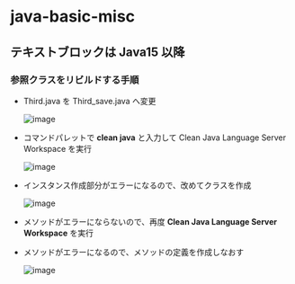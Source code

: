 # java-basic-misc

## テキストブロックは Java15 以降

### 参照クラスをリビルドする手順

  - Third.java を Third_save.java へ変更
    
    ![image](https://github.com/winofsql/java-basic-misc/assets/1501327/876a359f-f331-4f47-805e-3173e78f7716)

  - コマンドパレットで **clean java** と入力して Clean Java Language Server Workspace を実行

    ![image](https://github.com/winofsql/java-basic-misc/assets/1501327/804eb252-9ee1-4247-87e0-c7d118dcea7f)

  - インスタンス作成部分がエラーになるので、改めてクラスを作成

    ![image](https://github.com/winofsql/java-basic-misc/assets/1501327/741f99ce-250d-479d-b305-100296ff18c9)

  - メソッドがエラーにならないので、再度 **Clean Java Language Server Workspace** を実行
  - メソッドがエラーになるので、メソッドの定義を作成しなおす

    ![image](https://github.com/winofsql/java-basic-misc/assets/1501327/669729dc-78d9-4b71-8122-c05b3ecd52a1)


